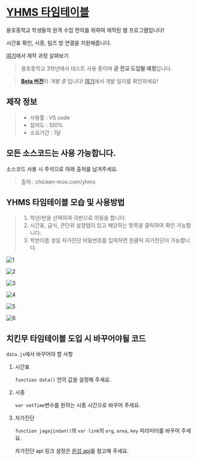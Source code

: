 # [YHMS 타임테이블](https://chicken-moo.com/yhms)
 용호중학교 학생들의 원격 수업 편의를 위하여 제작된 웹 프로그램입니다!

 시간표 확인, 시종, 팀즈 방 연결을 지원해줍니다.

 [여기](https://chicken-moo.com/img/projects/yhtt.pdf)에서 제작 과정 살펴보기




 > 용호중학교 3학년에서 테스트 사용 중이며 **곧 전교 도입될 예정**입니다.


 > [**Beta 버전**](https://chicken-moo.com/yhms/beta)이 *개발 중* 입니다! [여기](https://www.notion.so/6d9362d9f0ae4d2387bcfa2bc7e0e833?v=8fbedecb5a9d46c1b3b1ee8848cfce87)에서 개발 일지를 확인하세요!





 ## 제작 정보

 > - 사용툴 : VS code
 > - 참여도 : 100%
 > - 소요기간 : 1달





## 모든 소스코드는 사용 가능합니다.

소스코드 사용 시 주석으로 아래 출처를 남겨주세요.

> 출처 : chicken-moo.com/yhms





## YHMS 타임테이블 모습 및 사용방법

> 1. 학년/반을 선택하여 각반으로 이동을 합니다.
> 2. 시간표, 급식, 큰단위 설정탭이 있고 해당하는 항목을 클릭하여 확인 가능합니다.
> 3. 학번이름 생일 자가진단 비밀번호를 입력하면 원클릭 자가진단이 가능합니다.



![1](https://chicken-moo.com/files/img/readme/yhtt/1.jpg)

![2](https://chicken-moo.com/files/img/readme/yhtt/2.jpg)

![3](https://chicken-moo.com/files/img/readme/yhtt/3.jpg)

![4](https://chicken-moo.com/files/img/readme/yhtt/4.jpg)

![5](https://chicken-moo.com/files/img/readme/yhtt/5.jpg)

![6](https://chicken-moo.com/files/img/readme/yhtt/6.jpg)



## 치킨무 타임테이블 도입 시 바꾸어야될 코드

`data.js`에서 바꾸어야 할 사항

1. 시간표

   `function data()` 안의 값을 설정해 주세요.

2. 시종

   `var setTime`변수를 원하는 시종 시간으로 바꾸어 주세요.

3. 자가진단

   `function jagajindan()`의 `var link`의 `org`, `area`, `key` 피라미터를 바꾸어 주세요.

   자가진단 api 링크 설정은 [윈섭 api](https://api.winsub.kr/)를 참고해 주세요.

